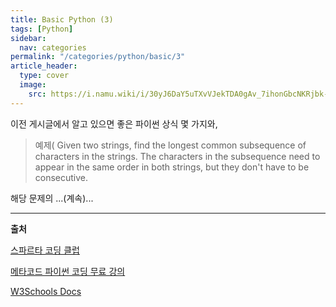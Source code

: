 ```yaml
---
title: Basic Python (3)
tags: [Python]
sidebar:
  nav: categories
permalink: "/categories/python/basic/3"
article_header:
  type: cover
  image:
    src: https://i.namu.wiki/i/30yJ6DaY5uTXvVJekTDA0gAv_7ihonGbcNKRjbk-eKIjAZlJMk9Fe9bXz8LL1Tom0ZovoqOSGPPWN6fPeiQ0j7iHhroE8t748kGpA8hKuD77YHxPrWEpiQyFnWhNcEoz-NTqxHCfdwZAg2eNlNBwWw.svg
---
```


이전 게시글에서 알고 있으면 좋은 파이썬 상식 몇 가지와,

> 예제&#40; Given two strings, find the longest common subsequence of characters in the strings. The characters in the subsequence need to appear in the same order in both strings, but they don't have to be consecutive.

해당 문제의 ...(계속)...

---

**출처**

[스파르타 코딩 클럽](https://spartacodingclub.kr/)

[메타코드 파이썬 코딩 무료 강의](https://www.youtube.com/watch?v=H3u2HtYGITQ&list=PL7SDcmtbDTTy7l8qYMuqHhS3inKGLTmLy)

[W3Schools Docs](https://www.w3schools.com/)
